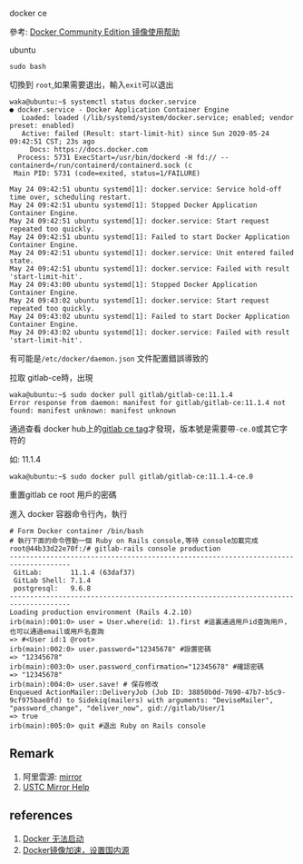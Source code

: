 docker ce

參考: [Docker Community Edition 镜像使用帮助](https://mirror.tuna.tsinghua.edu.cn/help/docker-ce/)

ubuntu
```
sudo bash
```
切換到 `root`,如果需要退出，輸入`exit`可以退出


```
waka@ubuntu:~$ systemctl status docker.service
● docker.service - Docker Application Container Engine
   Loaded: loaded (/lib/systemd/system/docker.service; enabled; vendor preset: enabled)
   Active: failed (Result: start-limit-hit) since Sun 2020-05-24 09:42:51 CST; 23s ago
     Docs: https://docs.docker.com
  Process: 5731 ExecStart=/usr/bin/dockerd -H fd:// --containerd=/run/containerd/containerd.sock (c
 Main PID: 5731 (code=exited, status=1/FAILURE)

May 24 09:42:51 ubuntu systemd[1]: docker.service: Service hold-off time over, scheduling restart.
May 24 09:42:51 ubuntu systemd[1]: Stopped Docker Application Container Engine.
May 24 09:42:51 ubuntu systemd[1]: docker.service: Start request repeated too quickly.
May 24 09:42:51 ubuntu systemd[1]: Failed to start Docker Application Container Engine.
May 24 09:42:51 ubuntu systemd[1]: docker.service: Unit entered failed state.
May 24 09:42:51 ubuntu systemd[1]: docker.service: Failed with result 'start-limit-hit'.
May 24 09:43:00 ubuntu systemd[1]: Stopped Docker Application Container Engine.
May 24 09:43:02 ubuntu systemd[1]: docker.service: Start request repeated too quickly.
May 24 09:43:02 ubuntu systemd[1]: Failed to start Docker Application Container Engine.
May 24 09:43:02 ubuntu systemd[1]: docker.service: Failed with result 'start-limit-hit'.
```

有可能是`/etc/docker/daemon.json` 文件配置錯誤導致的

拉取 gitlab-ce時，出現

```
waka@ubuntu:~$ sudo docker pull gitlab/gitlab-ce:11.1.4
Error response from daemon: manifest for gitlab/gitlab-ce:11.1.4 not found: manifest unknown: manifest unknown
```
通過查看 docker hub上的[gitlab ce tag](https://hub.docker.com/r/gitlab/gitlab-ce/tags?page=10)才發現，版本號是需要帶`-ce.0`或其它字符的

如: 11.1.4

```
waka@ubuntu:~$ sudo docker pull gitlab/gitlab-ce:11.1.4-ce.0
```

重置gitlab ce root 用戶的密碼

進入 docker 容器命令行內，執行

```
# Form Docker container /bin/bash
# 執行下面的命令啓動一個 Ruby on Rails console,等待 console加載完成
root@44b33d22e70f:/# gitlab-rails console production
-------------------------------------------------------------------------------------
 GitLab:       11.1.4 (63daf37)
 GitLab Shell: 7.1.4
 postgresql:   9.6.8
-------------------------------------------------------------------------------------
Loading production environment (Rails 4.2.10)
irb(main):001:0> user = User.where(id: 1).first #這裏通過用戶id查詢用戶，也可以通過email或用戶名查詢
=> #<User id:1 @root>
irb(main):002:0> user.password="12345678" #設置密碼
=> "12345678"
irb(main):003:0> user.password_confirmation="12345678" #確認密碼
=> "12345678"
irb(main):004:0> user.save! # 保存修改
Enqueued ActionMailer::DeliveryJob (Job ID: 38850b0d-7690-47b7-b5c9-9cf975bae8fd) to Sidekiq(mailers) with arguments: "DeviseMailer", "password_change", "deliver_now", gid://gitlab/User/1
=> true
irb(main):005:0> quit #退出 Ruby on Rails console
```


## Remark
1. 阿里雲源: [mirror](https://developer.aliyun.com/mirror/)
2. [USTC Mirror Help](http://mirrors.ustc.edu.cn/help/index.html)
## references
1. [Docker 无法启动](https://q.cnblogs.com/q/109675/)
2. [Docker镜像加速，设置国内源](https://www.cnblogs.com/happy4java/p/11206839.html)